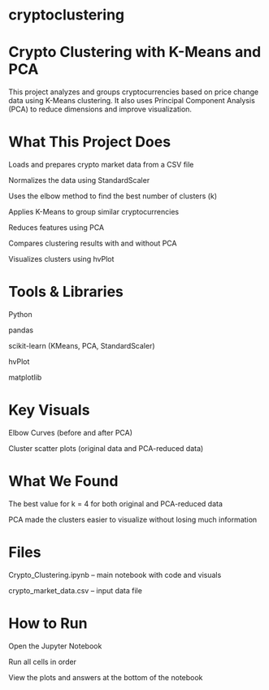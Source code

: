 # cryptoclustering
# Crypto Clustering with K-Means and PCA
This project analyzes and groups cryptocurrencies based on price change data using K-Means clustering. It also uses Principal Component Analysis (PCA) to reduce dimensions and improve visualization.

# What This Project Does
Loads and prepares crypto market data from a CSV file

Normalizes the data using StandardScaler

Uses the elbow method to find the best number of clusters (k)

Applies K-Means to group similar cryptocurrencies

Reduces features using PCA

Compares clustering results with and without PCA

Visualizes clusters using hvPlot

# Tools & Libraries
Python

pandas

scikit-learn (KMeans, PCA, StandardScaler)

hvPlot

matplotlib

# Key Visuals
Elbow Curves (before and after PCA)

Cluster scatter plots (original data and PCA-reduced data)

# What We Found
The best value for k = 4 for both original and PCA-reduced data

PCA made the clusters easier to visualize without losing much information

# Files
Crypto_Clustering.ipynb – main notebook with code and visuals

crypto_market_data.csv – input data file

# How to Run
Open the Jupyter Notebook

Run all cells in order

View the plots and answers at the bottom of the notebook









